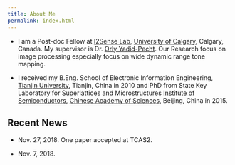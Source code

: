 ```yaml
---
title: About Me
permalink: index.html
---
```

- I am a Post-doc Fellow at [I2Sense Lab](https://ucalgary.ca/i2sense/), [University of Calgary](https://www.ucalgary.ca/), Calgary, Canada. My supervisor is Dr. [Orly Yadid-Pecht](https://www.ucalgary.ca/i2sense/yadid_pecht_biography). Our Research focus on image processing especially focus on wide dynamic range tone mapping.

- I received my B.Eng. School of Electronic Information Engineering, [Tianjin University](http://www.tju.edu.cn/english/), Tianjin, China in 2010 and PhD from State Key Laboratory for Superlattices and Microstructures  [Institute of Semiconductors](http://english.semi.cas.cn/), [Chinese Academy of Sciences](http://english.cas.cn/), Beijing, China in 2015.


## Recent News

- Nov. 27, 2018. One paper accepted at TCAS2.

- Nov. 7, 2018. 
